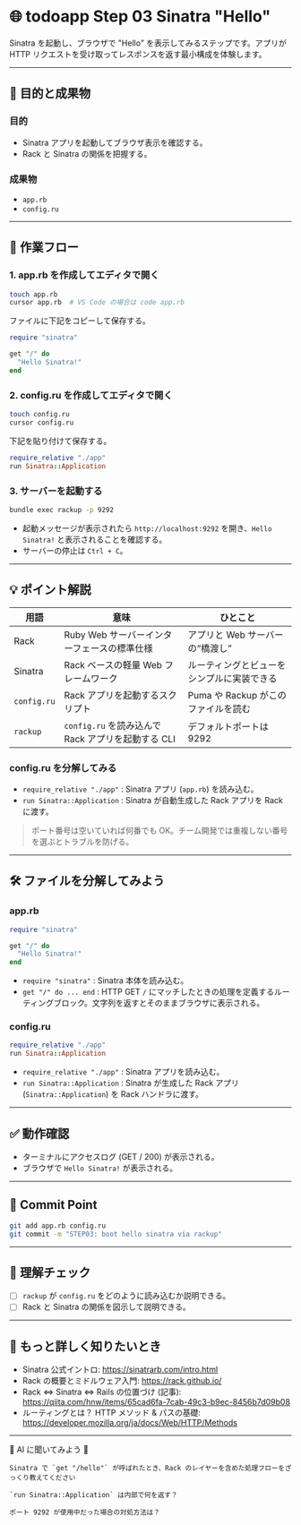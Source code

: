 # 🌐 todoapp Step 03 Sinatra "Hello"

Sinatra を起動し、ブラウザで "Hello" を表示してみるステップです。アプリが HTTP リクエストを受け取ってレスポンスを返す最小構成を体験します。

---

## 🎯 目的と成果物

### 目的
- Sinatra アプリを起動してブラウザ表示を確認する。
- Rack と Sinatra の関係を把握する。

### 成果物
- `app.rb`
- `config.ru`

---

## 🚀 作業フロー

### 1. app.rb を作成してエディタで開く
```bash
touch app.rb
cursor app.rb  # VS Code の場合は code app.rb
```
ファイルに下記をコピーして保存する。

```ruby
require "sinatra"

get "/" do
  "Hello Sinatra!"
end
```

### 2. config.ru を作成してエディタで開く
```bash
touch config.ru
cursor config.ru
```
下記を貼り付けて保存する。

```ruby
require_relative "./app"
run Sinatra::Application
```

### 3. サーバーを起動する
```bash
bundle exec rackup -p 9292
```
- 起動メッセージが表示されたら `http://localhost:9292` を開き、`Hello Sinatra!` と表示されることを確認する。
- サーバーの停止は `Ctrl + C`。

---

## 💡 ポイント解説
| 用語 | 意味 | ひとこと |
|------|------|-----------|
| Rack | Ruby Web サーバーインターフェースの標準仕様 | アプリと Web サーバーの“橋渡し” |
| Sinatra | Rack ベースの軽量 Web フレームワーク | ルーティングとビューをシンプルに実装できる |
| `config.ru` | Rack アプリを起動するスクリプト | Puma や Rackup がこのファイルを読む |
| `rackup` | `config.ru` を読み込んで Rack アプリを起動する CLI | デフォルトポートは 9292 |

### config.ru を分解してみる
- `require_relative "./app"` : Sinatra アプリ (`app.rb`) を読み込む。
- `run Sinatra::Application` : Sinatra が自動生成した Rack アプリを Rack に渡す。

> ポート番号は空いていれば何番でも OK。チーム開発では重複しない番号を選ぶとトラブルを防げる。

---

## 🛠️ ファイルを分解してみよう

### app.rb
```ruby
require "sinatra"

get "/" do
  "Hello Sinatra!"
end
```
- `require "sinatra"` : Sinatra 本体を読み込む。
- `get "/" do ... end` : HTTP GET `/` にマッチしたときの処理を定義するルーティングブロック。文字列を返すとそのままブラウザに表示される。

### config.ru
```ruby
require_relative "./app"
run Sinatra::Application
```
- `require_relative "./app"` : Sinatra アプリを読み込む。
- `run Sinatra::Application` : Sinatra が生成した Rack アプリ (`Sinatra::Application`) を Rack ハンドラに渡す。

---

## ✅ 動作確認
- ターミナルにアクセスログ (GET / 200) が表示される。
- ブラウザで `Hello Sinatra!` が表示される。

---

## 🚩 Commit Point
```bash
git add app.rb config.ru
git commit -m "STEP03: boot hello sinatra via rackup"
```

---

## 📝 理解チェック
- [ ] `rackup` が `config.ru` をどのように読み込むか説明できる。
- [ ] Rack と Sinatra の関係を図示して説明できる。

---

## 🔗 もっと詳しく知りたいとき
- Sinatra 公式イントロ: https://sinatrarb.com/intro.html
- Rack の概要とミドルウェア入門: https://rack.github.io/
- Rack ⇔ Sinatra ⇔ Rails の位置づけ (記事): https://qiita.com/hnw/items/65cad6fa-7cab-49c3-b9ec-8456b7d09b08
- ルーティングとは？ HTTP メソッド & パスの基礎: https://developer.mozilla.org/ja/docs/Web/HTTP/Methods

---

🤔 AI に聞いてみよう 🤖
```
Sinatra で `get "/hello"` が呼ばれたとき、Rack のレイヤーを含めた処理フローをざっくり教えてください

`run Sinatra::Application` は内部で何を返す？

ポート 9292 が使用中だった場合の対処方法は？
```

